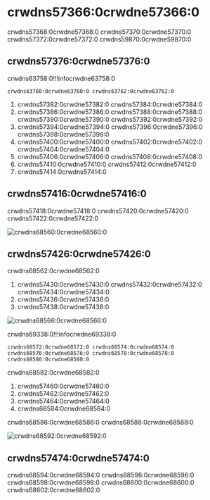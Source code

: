 # crwdns57366:0crwdne57366:0

crwdns57368:0crwdne57368:0 crwdns57370:0crwdne57370:0 crwdns57372:0crwdne57372:0 crwdns59870:0crwdne59870:0

## crwdns57376:0crwdne57376:0

crwdns63758:0!!!infocrwdne63758:0

    crwdns63760:0crwdne63760:0 crwdns63762:0crwdne63762:0

1. crwdns57382:0crwdne57382:0 crwdns57384:0crwdne57384:0
2. crwdns57386:0crwdne57386:0 crwdns57388:0crwdne57388:0 crwdns57390:0crwdne57390:0  crwdns57392:0crwdne57392:0
3. crwdns57394:0crwdne57394:0 crwdns57396:0crwdne57396:0 crwdns57398:0crwdne57398:0
4. crwdns57400:0crwdne57400:0 crwdns57402:0crwdne57402:0 crwdns57404:0crwdne57404:0
5. crwdns57406:0crwdne57406:0 crwdns57408:0crwdne57408:0
6. crwdns57410:0crwdne57410:0  crwdns57412:0crwdne57412:0
7. crwdns57414:0crwdne57414:0

## crwdns57416:0crwdne57416:0

crwdns57418:0crwdne57418:0 crwdns57420:0crwdne57420:0 crwdns57422:0crwdne57422:0

![crwdns68560:0crwdne68560:0](crwdns68558:0crwdne68558:0)

## crwdns57426:0crwdne57426:0

crwdns68562:0crwdne68562:0

1. crwdns57430:0crwdne57430:0  crwdns57432:0crwdne57432:0 crwdns57434:0crwdne57434:0
2. crwdns57436:0crwdne57436:0
3. crwdns57438:0crwdne57438:0

![crwdns68566:0crwdne68566:0](crwdns68564:0crwdne68564:0)

crwdns69338:0!!!infocrwdne69338:0

    crwdns68572:0crwdne68572:0 crwdns68574:0crwdne68574:0 crwdns68576:0crwdne68576:0 crwdns68578:0crwdne68578:0 crwdns68580:0crwdne68580:0

crwdns68582:0crwdne68582:0

1. crwdns57460:0crwdne57460:0
2. crwdns57462:0crwdne57462:0
3. crwdns57464:0crwdne57464:0
4. crwdns68584:0crwdne68584:0

crwdns68586:0crwdne68586:0 crwdns68588:0crwdne68588:0

![crwdns68592:0crwdne68592:0](crwdns68590:0crwdne68590:0)

## crwdns57474:0crwdne57474:0

 crwdns68594:0crwdne68594:0 crwdns68596:0crwdne68596:0 crwdns68598:0crwdne68598:0 crwdns68600:0crwdne68600:0 crwdns68602:0crwdne68602:0
